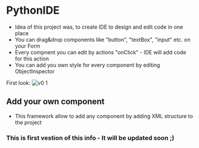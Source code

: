 # PythonIDE

- Idea of this project was, to create IDE to design and edit code in one place
- You can drag&drop components like "button", "textBox", "input" etc. on your Form
- Every compnent you can edit by actions "onClick" - IDE will add code for this action
- You can add you own style for every component by editing ObjectInspector

First look:
![v0 1](https://user-images.githubusercontent.com/1204259/168398016-a92ef627-3600-4c04-bcd3-7f97588cc7c8.png)

## Add your own component
- This framework allow to add any component by adding XML structure to the project

### This is first vestion of this info - It will be updated soon ;)
